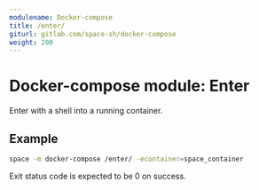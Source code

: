 ```yaml
---
modulename: Docker-compose
title: /enter/
giturl: gitlab.com/space-sh/docker-compose
weight: 200
---
```

# Docker-compose module: Enter

Enter with a shell into a running container.


## Example

```sh
space -m docker-compose /enter/ -econtainer=space_container
```

Exit status code is expected to be 0 on success.
